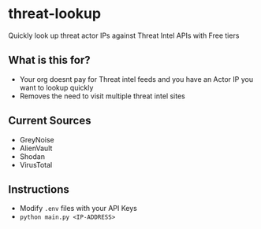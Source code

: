# threat-lookup
Quickly look up threat actor IPs against Threat Intel APIs with Free tiers

## What is this for?
- Your org doesnt pay for Threat intel feeds and you have an Actor IP you want to lookup quickly
- Removes the need to visit multiple threat intel sites

## **Current Sources**
- GreyNoise
- AlienVault
- Shodan
- VirusTotal

## Instructions
- Modify `.env` files with your API Keys
- `python main.py <IP-ADDRESS>`

